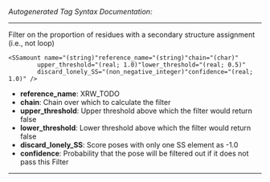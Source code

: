 _Autogenerated Tag Syntax Documentation:_

---
Filter on the proportion of residues with a secondary structure assignment (i.e., not loop)

```
<SSamount name="(string)"reference_name="(string)"chain="(char)"
        upper_threshold="(real; 1.0)"lower_threshold="(real; 0.5)"
        discard_lonely_SS="(non_negative_integer)"confidence="(real; 1.0)" />
```

-   **reference_name**: XRW_TODO
-   **chain**: Chain over which to calculate the filter
-   **upper_threshold**: Upper threshold above which the filter would return false
-   **lower_threshold**: Lower threshold above which the filter would return false
-   **discard_lonely_SS**: Score poses with only one SS element as -1.0
-   **confidence**: Probability that the pose will be filtered out if it does not pass this Filter

---
